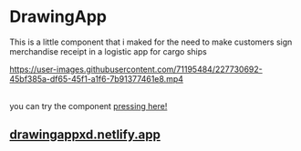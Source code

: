# DrawingApp
This is a little component that i maked for the need to make customers sign merchandise receipt in a logistic app for cargo ships





https://user-images.githubusercontent.com/71195484/227730692-45bf385a-df65-45f1-a1f6-7b91377461e8.mp4


<br/>
you can try the component <a href="drawingappxd.netlify.app" target="_blank" >pressing here!</a>



## <a href="drawingappxd.netlify.app" target="_blank"> drawingappxd.netlify.app </a>
